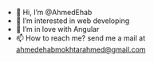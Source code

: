- 👋 Hi, I’m @AhmedEhab
- 👀 I’m interested in web developing
- 🌱 I’m in love with Angular
- 📫 How to reach me? send me a mail at ahmedehabmokhtarahmed@gmail.com

<!---
AhmedEhabWeka/AhmedEhabWeka is a ✨ special ✨ repository because its `README.md` (this file) appears on your GitHub profile.
You can click the Preview link to take a look at your changes.
--->
